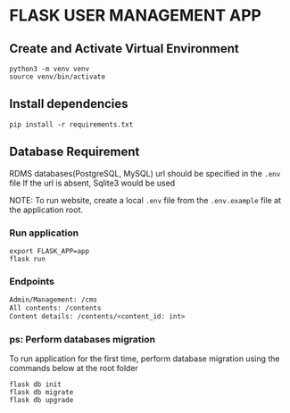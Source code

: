 # FLASK USER MANAGEMENT APP

## Create and Activate Virtual Environment

```shell
python3 -m venv venv
source venv/bin/activate
```

## Install dependencies

```shell
pip install -r requirements.txt
```

## Database Requirement

RDMS databases(PostgreSQL, MySQL) url should be specified in the `.env` file
If the url is absent, Sqlite3 would be used

NOTE: To run website, create a local `.env` file from the `.env.example` file at the application root.

### Run application

```shell
export FLASK_APP=app
flask run
```

### Endpoints

```txt
Admin/Management: /cms
All contents: /contents
Content details: /contents/<content_id: int>
```

### **ps: Perform databases migration**

To run application for the first time, perform database migration using the commands below at the root folder

```shell
flask db init
flask db migrate
flask db upgrade
```

